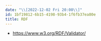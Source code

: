 ```yaml
---
date: "\\[2022-12-02 Fri 20:00\\]"
id: 1bf19812-6b15-4198-93b4-1f6fb37ea80e
title: RDF
---
```


- <https://www.w3.org/RDF/Validator/>
